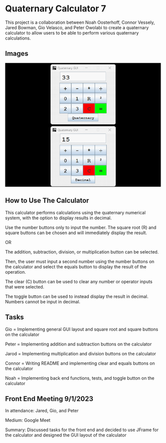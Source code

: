 # Quaternary Calculator 7

This project is a collaboration between
Noah Oosterhoff, Connor Vessely, Jared Bowman,
Gio Velasco, and Peter Owolabi to create a
quaternary calculator to allow users to be
able to perform various quaternary calculations.

## Images
<img src="img.png"/>

## How to Use The Calculator
This calculator performs calculations using the 
quaternary numerical system, with the option to 
display results in decimal.

Use the number buttons only to input the number.
The square root (R) and square buttons can be 
chosen and will immediately display the result.

OR

The addition, subtraction, division, or 
multiplication button can be selected.

Then, the user must input a second number using
the number buttons on the calculator and select the
equals button to display the result of the operation.

The clear (C) button can be used to clear any number 
or operator inputs that were selected.

The toggle button can be used to instead display the 
result in decimal. Numbers cannot be input in decimal.
 
## Tasks
Gio = Implementing general GUI layout and square root 
and square buttons on the calculator

Peter = Implementing addition and subtraction buttons 
on the calculator

Jarod = Implementing multiplication and division buttons 
on the calculator

Connor = Writing README and implementing clear and equals
buttons on the calculator

Noah =  Implementing back end functions, tests, and toggle
button on the calculator 

## Front End Meeting 9/1/2023
In attendance: Jared, Gio, and Peter

Medium: Google Meet

Summary: Discussed tasks for the front end and decided to 
use JFrame for the calculator and designed the GUI layout of 
the calculator
